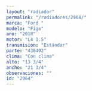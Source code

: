 ```yaml
---
layout: "radiador"
permalink: "/radiadores/2964/"
marca: "Ford "
modelo: "Figo"
ano: "2018"
motor: "L4 1.5"
transmision: "Estándar"
parte: "438402"
clima: "Con clima"
alto: "13 3/4"
ancho: "21 3/4"
observaciones: ""
id: "2964"
---
```


